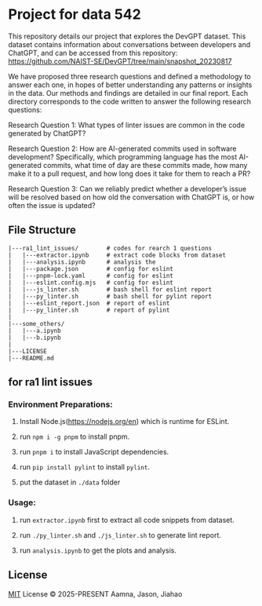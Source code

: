 # Project for data 542

This repository details our project that explores the DevGPT dataset. This dataset contains information about conversations between developers and ChatGPT, and can be accessed from this repository: https://github.com/NAIST-SE/DevGPT/tree/main/snapshot_20230817

We have proposed three research questions and defined a methodology to answer each one, in hopes of better understanding any patterns or insights in the data. Our methods and findings are detailed in our final report. Each directory corresponds to the code written to answer the following research questions:

Research Question 1: What types of linter issues are common in the code generated by ChatGPT?

Research Question 2: How are AI-generated commits used in software development? Specifically, which programming language has the most AI-generated commits, what time of day are these commits made, how many make it to a pull request, and how long does it take for them to reach a PR?

Research Question 3: Can we reliably predict whether a developer’s issue will be resolved based on how old the conversation with ChatGPT is, or how often the issue is updated?


## File Structure

```
|---ra1_lint_issues/        # codes for rearch 1 questions
|   |---extractor.ipynb     # extract code blocks from dataset 
|   |---analysis.ipynb      # analysis the 
|   |---package.json        # config for eslint
|   |---pnpm-lock.yaml      # config for eslint
|   |---eslint.config.mjs   # config for eslint
|   |---js_linter.sh        # bash shell for eslint report 
|   |---py_linter.sh        # bash shell for pylint report 
|   |---eslint_report.json  # report of eslint
|   |---py_linter.sh        # report of pylint
|
|---some_others/
|   |---a.ipynb
|   |---b.ipynb
|
|---LICENSE
|---README.md
```


## for ra1 lint issues

### Environment Preparations:

1. Install Node.js(https://nodejs.org/en) which is runtime for ESLint.

2. run `npm i -g pnpm` to install pnpm.

3. run `pnpm i` to install JavaScript dependencies.

4. run `pip install pylint` to install `pylint`.

5. put the dataset in `./data` folder

### Usage:

1. run `extractor.ipynb` first to extract all code snippets from dataset.

2. run `./py_linter.sh` and `./js_linter.sh` to generate lint report.

3. run `analysis.ipynb` to get the plots and analysis.

## License

[MIT](./LICENSE) License © 2025-PRESENT Aamna, Jason, Jiahao
